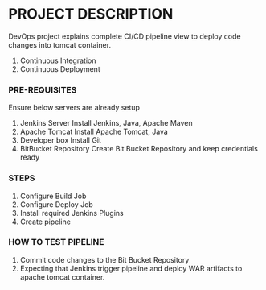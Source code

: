 # PROJECT DESCRIPTION #

DevOps  project explains complete CI/CD pipeline view to  deploy  code  changes into tomcat container.

1. Continuous Integration
2. Continuous Deployment


### PRE-REQUISITES ###

Ensure below servers are already  setup

1. Jenkins Server
    Install Jenkins, Java, Apache Maven
2. Apache Tomcat
    Install Apache Tomcat, Java
3. Developer box
    Install Git
4. BitBucket Repository
    Create Bit Bucket Repository and keep  credentials ready

### STEPS  ### 
 
1. Configure Build Job
2. Configure Deploy Job
3. Install  required Jenkins Plugins
4. Create pipeline 

### HOW TO TEST PIPELINE ###
1. Commit  code changes to the Bit Bucket Repository 
2. Expecting that Jenkins trigger pipeline and  deploy WAR artifacts to apache tomcat container.

